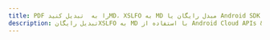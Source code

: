 ---title: PDF را به  تبدیل کنیدMD، XSLFO به MD مبدل رایگان یا Android SDKdescription: تبدیل رایگانXSLFO به MD با استفاده از Android Cloud APIs & SDK همچنین اسناد PDF را در Cloud ایجاد، ویرایش و رندر کنید.---